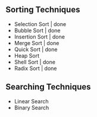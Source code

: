 ## Sorting Techniques

* Selection Sort | done
* Bubble Sort | done
* Insertion Sort | done
* Merge Sort | done
* Quick Sort | done
* Heap Sort
* Shell Sort | done
* Radix Sort | done

## Searching Techniques

* Linear Search
* Binary Search